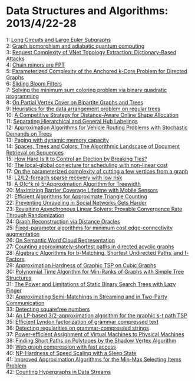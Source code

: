 # Data Structures and Algorithms: 2013/4/22-28  
1: [Long Circuits and Large Euler Subgraphs](https://doi.org/10.48550/arXiv.1304.5746)  
2: [Graph isomorphism and adiabatic quantum computing](https://doi.org/10.48550/arXiv.1304.5773)  
3: [Request Complexity of VNet Topology Extraction: Dictionary-Based Attacks](https://doi.org/10.48550/arXiv.1304.5799)  
4: [Chain minors are FPT](https://doi.org/10.48550/arXiv.1304.5849)  
5: [Parameterized Complexity of the Anchored k-Core Problem for Directed  Graphs](https://doi.org/10.48550/arXiv.1304.5870)  
6: [Sliding Bloom Filters](https://doi.org/10.48550/arXiv.1304.5872)  
7: [Solving the minimum sum coloring problem via binary quadratic  programming](https://doi.org/10.48550/arXiv.1304.5876)  
8: [On Partial Vertex Cover on Bipartite Graphs and Trees](https://doi.org/10.48550/arXiv.1304.5934)  
9: [Heuristics for the data arrangement problem on regular trees](https://doi.org/10.48550/arXiv.1304.5942)  
10: [A Competitive Strategy for Distance-Aware Online Shape Allocation](https://doi.org/10.48550/arXiv.1304.5971)  
11: [Separating Hierarchical and General Hub Labelings](https://doi.org/10.48550/arXiv.1304.5973)  
12: [Approximation Algorithms for Vehicle Routing Problems with Stochastic  Demands on Trees](https://doi.org/10.48550/arXiv.1304.5991)  
13: [Paging with dynamic memory capacity](https://doi.org/10.48550/arXiv.1304.6007)  
14: [Spaces, Trees and Colors: The Algorithmic Landscape of Document  Retrieval on Sequences](https://doi.org/10.48550/arXiv.1304.6023)  
15: [How Hard Is It to Control an Election by Breaking Ties?](https://doi.org/10.48550/arXiv.1304.6174)  
16: [The local-global conjecture for scheduling with non-linear cost](https://doi.org/10.48550/arXiv.1304.6188)  
17: [On the parameterized complexity of cutting a few vertices from a graph](https://doi.org/10.48550/arXiv.1304.6189)  
18: [L2/L2-foreach sparse recovery with low risk](https://doi.org/10.48550/arXiv.1304.6232)  
19: [A O(c^k n) 5-Approximation Algorithm for Treewidth](https://doi.org/10.48550/arXiv.1304.6321)  
20: [Maximizing Barrier Coverage Lifetime with Mobile Sensors](https://doi.org/10.48550/arXiv.1304.6358)  
21: [Efficient Algorithms for Approximate Triangle Counting](https://doi.org/10.48550/arXiv.1304.6393)  
22: [Preventing Unraveling in Social Networks Gets Harder](https://doi.org/10.48550/arXiv.1304.6420)  
23: [Revisiting Asynchronous Linear Solvers: Provable Convergence Rate  Through Randomization](https://doi.org/10.48550/arXiv.1304.6475)  
24: [Graph Reconstruction via Distance Oracles](https://doi.org/10.48550/arXiv.1304.6588)  
25: [Fixed-parameter algorithms for minimum cost edge-connectivity  augmentation](https://doi.org/10.48550/arXiv.1304.6593)  
26: [On Semantic Word Cloud Representation](https://doi.org/10.48550/arXiv.1304.8016)  
27: [Counting approximately-shortest paths in directed acyclic graphs](https://doi.org/10.48550/arXiv.1304.6707)  
28: [Algebraic Algorithms for b-Matching, Shortest Undirected Paths, and  f-Factors](https://doi.org/10.48550/arXiv.1304.6740)  
29: [Approximation Hardness of Graphic TSP on Cubic Graphs](https://doi.org/10.48550/arXiv.1304.6800)  
30: [Polynomial Time Algorithm for Min-Ranks of Graphs with Simple Tree  Structures](https://doi.org/10.48550/arXiv.1304.6832)  
31: [The Power and Limitations of Static Binary Search Trees with Lazy Finger](https://doi.org/10.48550/arXiv.1304.6897)  
32: [Approximating Semi-Matchings in Streaming and in Two-Party Communication](https://doi.org/10.48550/arXiv.1304.6906)  
33: [Detecting squarefree numbers](https://doi.org/10.48550/arXiv.1304.6937)  
34: [An LP-based 3/2-approximation algorithm for the graphic s-t path TSP](https://doi.org/10.48550/arXiv.1304.7055)  
35: [Efficient Lyndon factorization of grammar compressed text](https://doi.org/10.48550/arXiv.1304.7061)  
36: [Detecting regularities on grammar-compressed strings](https://doi.org/10.48550/arXiv.1304.7067)  
37: [Power-efficient Assignment of Virtual Machines to Physical Machines](https://doi.org/10.48550/arXiv.1304.7121)  
38: [Finding Short Paths on Polytopes by the Shadow Vertex Algorithm](https://doi.org/10.48550/arXiv.1304.7235)  
39: [Web graph compression with fast access](https://doi.org/10.48550/arXiv.1304.7355)  
40: [NP-Hardness of Speed Scaling with a Sleep State](https://doi.org/10.48550/arXiv.1304.7373)  
41: [Improved Approximation Algorithms for the Min-Max Selecting Items  Problem](https://doi.org/10.48550/arXiv.1304.7403)  
42: [Counting Hypergraphs in Data Streams](https://doi.org/10.48550/arXiv.1304.7456)  